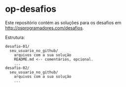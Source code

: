 # op-desafios

Este repositório contém as soluções para os desafios em http://osprogramadores.com/desafios.

Estrutura:

```
desafio-01/
  seu_usuario_no_github/
    arquivos com a sua solução
    README.md <-- comentários, opcional.
    ...
desafio-02/
  seu_usuario_no_github/
    arquivos com a sua solução
    ...
```
